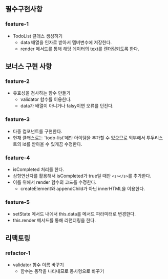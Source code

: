 ## 필수구현사항

### feature-1

- TodoList 클래스 생성하기
  - data 배열을 인자로 받아서 멤버변수에 저장한다.
  - render 메서드를 통해 해당 데이터의 text를 렌더링되도록 한다.

## 보너스 구현 사항

### feature-2

- 유효성을 검사하는 함수 만들기
  - validator 함수를 이용한다.
  - data가 배열이 아니거나 falsy이면 오류를 던진다.

### feature-3

- 다중 컴포넌트를 구현한다.
- 현재 클래스로는 'todo-list'에만 아이템을 추가할 수 있으므로 외부에서 투두리스트의 id를 받아올 수 있게끔 수정한다.

### feature-4

- isCompleted 처리를 한다.
- 삼항연산자를 활용해서 isCompleted가 true일 때만 `<s></s>`를 추가한다.
- 이를 위해서 render 함수의 코드를 수정한다.
  - createElement와 appendChild가 아닌 innerHTML을 이용한다.

### feature-5

- setState 메서드 내에서 this.data를 메서드 파라미터로 변경한다.
- this.render 메서드를 통해 리랜더링을 한다.

## 리팩토링

### refactor-1

- validator 함수 이름 바꾸기
  - 함수는 동작을 나타내므로 동사형으로 바꾸기
